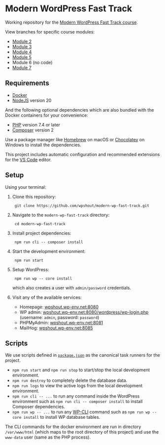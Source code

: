 # Modern WordPress Fast Track

Working repository for the [Modern WordPress Fast Track course](https://wpshout.com/wordpress-development-course/).

View branches for specific course modules:

- [Module 2](https://github.com/wpshout/modern-wp-fast-track/tree/module-3-start)
- [Module 3](https://github.com/wpshout/modern-wp-fast-track/tree/module-3-end)
- [Module 4](https://github.com/wpshout/modern-wp-fast-track/tree/module-4)
- [Module 5](https://github.com/wpshout/modern-wp-fast-track/tree/module-5)
- Module 6 (no code)
- [Module 7](https://github.com/wpshout/modern-wp-fast-track/tree/module-7)

## Requirements

- [Docker](https://docs.docker.com/desktop/)
- [NodeJS](https://nodejs.org) version 20

And the following optional dependencies which are also bundled with the Docker containers for your convenience:

- [PHP](https://www.php.net) version 7.4 or later
- [Composer](https://getcomposer.org) version 2

Use a package manager like [Homebrew](https://brew.sh) on macOS or [Chocolatey](https://docs.chocolatey.org) on Windows to install the dependencies.

This project includes automatic configuration and recommended extensions for the [VS Code](https://code.visualstudio.com) editor.

## Setup

Using your terminal:

1. Clone this repository:

        git clone https://github.com/wpshout/modern-wp-fast-track.git

2. Navigate to the `modern-wp-fast-track` directory:

        cd modern-wp-fast-track

3. Install project dependencies:

        npm run cli -- composer install

4. Start the development environment:

        npm run start

5. Setup WordPress:

        npm run wp -- core install

    which also creates a user with `admin/password` credentials.

6. Visit any of the available services:

   - Homepage: [wpshout.wp-env.net:8080](http://wpshout.wp-env.net:8080)
   - WP admin: [wpshout.wp-env.net:8080/wordpress/wp-login.php](http://wpshout.wp-env.net:8080/wordpress/wp-login.php) (username: `admin`, password: `password`)
   - PHPMyAdmin: [wpshout.wp-env.net:8081](http://wpshout.wp-env.net:8081)
   - MailHog: [wpshout.wp-env.net:8085](http://wpshout.wp-env.net:8085)

## Scripts

We use scripts defined in [`package.json`](package.json) as the canonical task runners for the project.

- `npm run start` and `npm run stop` to start/stop the local development environment.
- `npm run destroy` to completely delete the database data.
- `npm run logs` to view the active logs from the local development environment.
- `npm run cli -- ...` to run any command inside the WordPress environment such as `npm run cli -- composer install` to install Composer dependencies.
- `npm run wp -- ...` to run any [WP-CLI](https://developer.wordpress.org/cli/commands/) command such as `npm run wp -- core install` to install WP database tables.

The CLI commands for the docker environment are run in directory `/var/www/html` (which maps to the root directory of this project) and use the `www-data` user (same as the PHP process).